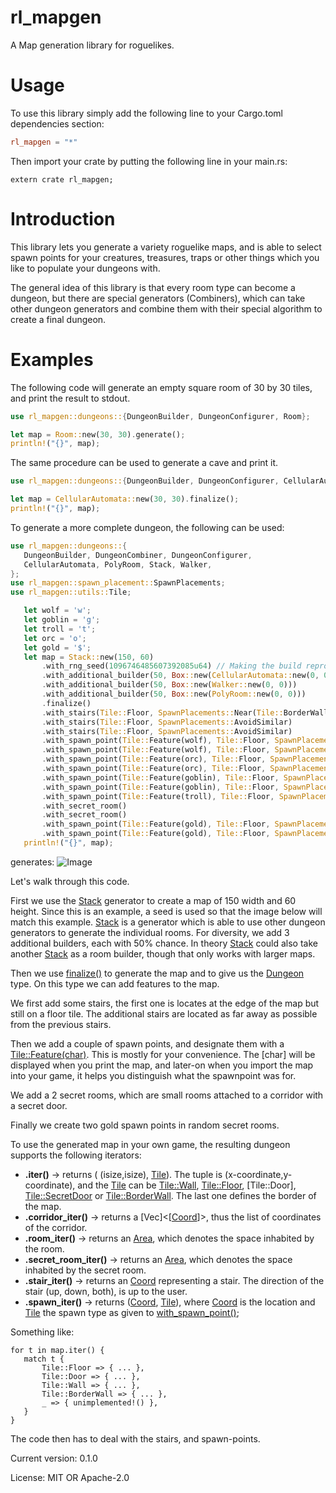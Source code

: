 # rl_mapgen

 A Map generation library for roguelikes.

 # Usage

 To use this library simply add the following line to your Cargo.toml dependencies section:

 ```toml
 rl_mapgen = "*"
 ```

 Then import your crate by putting the following line in your main.rs:
 ```rust,ignore
 extern crate rl_mapgen;
 ```

 # Introduction

 This library lets you generate a variety roguelike maps, and is able to select spawn points
 for your creatures, treasures, traps or other things which you like to populate your dungeons
 with.

 The general idea of this library is that every room type can become a dungeon, but there are
 special generators (Combiners), which can take other dungeon generators and combine them with
 their special algorithm to create a final dungeon.

 # Examples

 The following code will generate an empty square room of 30 by 30 tiles, and print the result
 to stdout.

 ```rust
 use rl_mapgen::dungeons::{DungeonBuilder, DungeonConfigurer, Room};

 let map = Room::new(30, 30).generate();
 println!("{}", map);
 ```

 The same procedure can be used to generate a cave and print it.

 ```rust
 use rl_mapgen::dungeons::{DungeonBuilder, DungeonConfigurer, CellularAutomata};

 let map = CellularAutomata::new(30, 30).finalize();
 println!("{}", map);
 ```

 To generate a more complete dungeon, the following can be used:
 ```rust
use rl_mapgen::dungeons::{
    DungeonBuilder, DungeonCombiner, DungeonConfigurer,
    CellularAutomata, PolyRoom, Stack, Walker,
};
use rl_mapgen::spawn_placement::SpawnPlacements;
use rl_mapgen::utils::Tile;

    let wolf = 'w';
    let goblin = 'g';
    let troll = 't';
    let orc = 'o';
    let gold = '$';
    let map = Stack::new(150, 60)
        .with_rng_seed(1096746485607392085u64) // Making the build reproducable.
        .with_additional_builder(50, Box::new(CellularAutomata::new(0, 0)))
        .with_additional_builder(50, Box::new(Walker::new(0, 0)))
        .with_additional_builder(50, Box::new(PolyRoom::new(0, 0)))
        .finalize()
        .with_stairs(Tile::Floor, SpawnPlacements::Near(Tile::BorderWall))
        .with_stairs(Tile::Floor, SpawnPlacements::AvoidSimilar)
        .with_stairs(Tile::Floor, SpawnPlacements::AvoidSimilar)
        .with_spawn_point(Tile::Feature(wolf), Tile::Floor, SpawnPlacements::RandomRoom)
        .with_spawn_point(Tile::Feature(wolf), Tile::Floor, SpawnPlacements::ClusterSimilar)
        .with_spawn_point(Tile::Feature(orc), Tile::Floor, SpawnPlacements::RandomRoom)
        .with_spawn_point(Tile::Feature(orc), Tile::Floor, SpawnPlacements::ClusterSimilar)
        .with_spawn_point(Tile::Feature(goblin), Tile::Floor, SpawnPlacements::RandomCorridor)
        .with_spawn_point(Tile::Feature(goblin), Tile::Floor, SpawnPlacements::ClusterSimilar)
        .with_spawn_point(Tile::Feature(troll), Tile::Floor, SpawnPlacements::Random)
        .with_secret_room()
        .with_secret_room()
        .with_spawn_point(Tile::Feature(gold), Tile::Floor, SpawnPlacements::RandomSecretRoom)
        .with_spawn_point(Tile::Feature(gold), Tile::Floor, SpawnPlacements::RandomSecretRoom);
    println!("{}", map);
 ```
 generates:
 ![Image](https://raw.githubusercontent.com/luctius/rl_mapgen/master/examples/stack_example.png)

 Let's walk through this code.

 First we use the [Stack] generator to create a map of 150 width and 60 height. Since this is an
 example, a seed is used so that the image below will match this example. [Stack] is a generator
 which is able to use other dungeon generators to generate the individual rooms. For diversity,
 we add 3 additional builders, each with 50% chance. In theory [Stack] could also take another
 [Stack] as a room builder, though that only works with larger maps.

 Then we use [finalize()] to generate the map and to give us the [Dungeon] type. On this type we
 can add features to the map.

 We first add some stairs, the first one is locates at the edge of the map but still on a floor
 tile. The additional stairs are located as far away as possible from the previous stairs.

 Then we add a couple of spawn points, and designate them with a [Tile::Feature(char)]. This is
 mostly for your convenience. The [char] will be displayed when you print the map, and later-on
 when you import the map into your game, it helps you distinguish what the spawnpoint was for.

 We add a 2 secret rooms, which are small rooms attached to a corridor with a secret door.

 Finally we create two gold spawn points in random secret rooms.

 To use the generated map in your own game, the resulting dungeon supports the following
 iterators:

 * **.iter()** -> returns ( (isize,isize), [Tile]). The tuple is (x-coordinate,y-coordinate), and the
 [Tile] can be [Tile::Wall], [Tile::Floor], [Tile::Door], [Tile::SecretDoor] or [Tile::BorderWall]. The
 last one defines the border of the map.
 * **.corridor_iter()** -> returns a [Vec]<[[Coord]]>, thus the list of coordinates of the corridor.
 * **.room_iter()** -> returns an [Area], which denotes the space inhabited by the room.
 * **.secret_room_iter()** -> returns an [Area], which denotes the space inhabited by the secret room.
 * **.stair_iter()** -> returns an [Coord] representing a stair. The direction of the stair (up,
 down, both), is up to the user.
 * **.spawn_iter()** -> returns ([Coord], [Tile]), where [Coord] is the location and [Tile] the spawn
 type as given to [with_spawn_point()];

 Something like:
 ```rust,ignore
 for t in map.iter() {
    match t {
        Tile::Floor => { ... },
        Tile::Door => { ... },
        Tile::Wall => { ... },
        Tile::BorderWall => { ... },
        _ => { unimplemented!() },
    }
 }
 ```

 The code then has to deal with the stairs, and spawn-points.

 [DungeonConfigurer]: dungeons/trait.DungeonConfigurer.html
 [DungeonBuilder]: dungeons/trait.DungeonBuilder.html
 [DungeonCombiner]: dungeons/trait.DungeonCombiner.html
 [Dungeon]: dungeons/struct.Dungeon.html
 [Stack]: dungeons/stack/struct.Stack.html
 [finalize()]: dungeons/trait.DungeonBuilder.html#method.finalize
 [with_spawn_point()]: dungeons/struct.Dungeon.html#method.with_spawn_point
 [Tile]: utils/tile/enum.Tile.html
 [Tile::Wall]: utils/tile/enum.Tile.html
 [Tile::Floor]: utils/tile/enum.Tile.html
 [Tile::SecretDoor]: utils/tile/enum.Tile.html
 [Tile::BorderWall]: utils/tile/enum.Tile.html
 [Tile::Feature(char)]: utils/tile/enum.Tile.html
 [Coord]: utils_reexport/struct.Coord.html
 [Area]: utils_rexport/struct.Area.html

Current version: 0.1.0

License: MIT OR Apache-2.0
